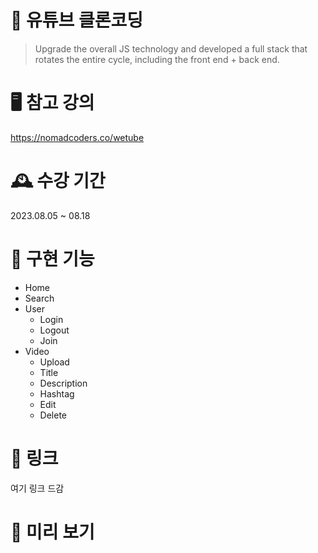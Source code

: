 # 🔆 유튜브 클론코딩

> Upgrade the overall JS technology and developed a full stack that rotates the entire cycle, including the front end + back end.

# 🖥️ 참고 강의

https://nomadcoders.co/wetube

# 🕰️ 수강 기간

2023.08.05 ~ 08.18

# 💪 구현 기능

- Home
- Search
- User
  - Login
  - Logout
  - Join
- Video
  - Upload
  - Title
  - Description
  - Hashtag
  - Edit
  - Delete

# 🔗 링크

여기 링크 드감

# 👀 미리 보기
